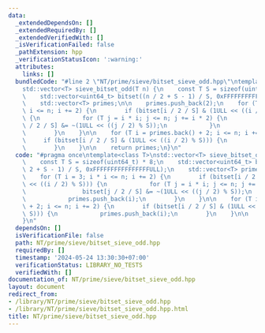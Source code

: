 ```yaml
---
data:
  _extendedDependsOn: []
  _extendedRequiredBy: []
  _extendedVerifiedWith: []
  _isVerificationFailed: false
  _pathExtension: hpp
  _verificationStatusIcon: ':warning:'
  attributes:
    links: []
  bundledCode: "#line 2 \"NT/prime/sieve/bitset_sieve_odd.hpp\"\ntemplate<class T>\n\
    std::vector<T> sieve_bitset_odd(T n) {\n    const T S = sizeof(uint64_t) * 8;\n\
    \    std::vector<uint64_t> bitset((n / 2 + S - 1) / S, 0xFFFFFFFFFFFFFFFFULL);\n\
    \    std::vector<T> primes;\n\n    primes.push_back(2);\n    for (T i = 3; i *\
    \ i <= n; i += 2) {\n        if (bitset[i / 2 / S] & (1ULL << ((i / 2) % S)))\
    \ {\n            for (T j = i * i; j <= n; j += i * 2) {\n                bitset[j\
    \ / 2 / S] &= ~(1ULL << ((j / 2) % S));\n            }\n            primes.push_back(i);\n\
    \        }\n    }\n\n    for (T i = primes.back() + 2; i <= n; i += 2) {\n   \
    \     if (bitset[i / 2 / S] & (1ULL << ((i / 2) % S))) {\n            primes.push_back(i);\n\
    \        }\n    }\n\n    return primes;\n}\n"
  code: "#pragma once\ntemplate<class T>\nstd::vector<T> sieve_bitset_odd(T n) {\n\
    \    const T S = sizeof(uint64_t) * 8;\n    std::vector<uint64_t> bitset((n /\
    \ 2 + S - 1) / S, 0xFFFFFFFFFFFFFFFFULL);\n    std::vector<T> primes;\n\n    primes.push_back(2);\n\
    \    for (T i = 3; i * i <= n; i += 2) {\n        if (bitset[i / 2 / S] & (1ULL\
    \ << ((i / 2) % S))) {\n            for (T j = i * i; j <= n; j += i * 2) {\n\
    \                bitset[j / 2 / S] &= ~(1ULL << ((j / 2) % S));\n            }\n\
    \            primes.push_back(i);\n        }\n    }\n\n    for (T i = primes.back()\
    \ + 2; i <= n; i += 2) {\n        if (bitset[i / 2 / S] & (1ULL << ((i / 2) %\
    \ S))) {\n            primes.push_back(i);\n        }\n    }\n\n    return primes;\n\
    }\n"
  dependsOn: []
  isVerificationFile: false
  path: NT/prime/sieve/bitset_sieve_odd.hpp
  requiredBy: []
  timestamp: '2024-05-24 13:30:30+07:00'
  verificationStatus: LIBRARY_NO_TESTS
  verifiedWith: []
documentation_of: NT/prime/sieve/bitset_sieve_odd.hpp
layout: document
redirect_from:
- /library/NT/prime/sieve/bitset_sieve_odd.hpp
- /library/NT/prime/sieve/bitset_sieve_odd.hpp.html
title: NT/prime/sieve/bitset_sieve_odd.hpp
---
```

